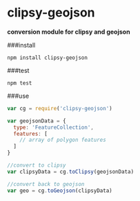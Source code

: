 clipsy-geojson
==============

**conversion module for clipsy and geojson**

###install

```
npm install clipsy-geojson
```

###test

```
npm test
```

###use

```js
var cg = require('clipsy-geojson')

var geojsonData = {
  type: 'FeatureCollection',
  features: [
    // array of polygon features
  ]
}

//convert to clipsy
var clipsyData = cg.toClipsy(geojsonData)

//convert back to geojson
var geo = cg.toGeojson(clipsyData)
```
